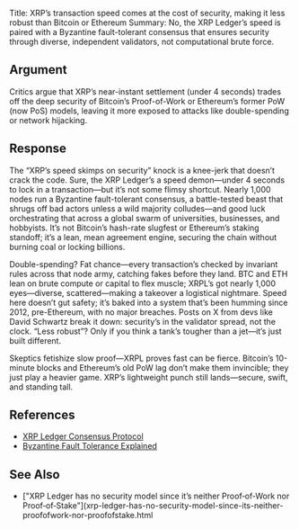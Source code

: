 Title: XRP’s transaction speed comes at the cost of security, making it less robust than Bitcoin or Ethereum
Summary: No, the XRP Ledger’s speed is paired with a Byzantine fault-tolerant consensus that ensures security through
diverse, independent validators, not computational brute force.

## Argument
Critics argue that XRP’s near-instant settlement (under 4 seconds) trades off the deep security of Bitcoin’s
Proof-of-Work or Ethereum’s former PoW (now PoS) models, leaving it more exposed to attacks like double-spending or
network hijacking.

## Response
The “XRP’s speed skimps on security” knock is a knee-jerk that doesn’t crack the code. Sure, the XRP Ledger’s a speed
demon—under 4 seconds to lock in a transaction—but it’s not some flimsy shortcut. Nearly 1,000 nodes run a Byzantine
fault-tolerant consensus, a battle-tested beast that shrugs off bad actors unless a wild majority colludes—and good luck
orchestrating that across a global swarm of universities, businesses, and hobbyists. It’s not Bitcoin’s hash-rate
slugfest or Ethereum’s staking standoff; it’s a lean, mean agreement engine, securing the chain without burning coal or
locking billions.

Double-spending? Fat chance—every transaction’s checked by invariant rules across that node army, catching fakes before
they land. BTC and ETH lean on brute compute or capital to flex muscle; XRPL’s got nearly 1,000 eyes—diverse,
scattered—making a takeover a logistical nightmare. Speed here doesn’t gut safety; it’s baked into a system that’s been
humming since 2012, pre-Ethereum, with no major breaches. Posts on X from devs like David Schwartz break it down:
security’s in the validator spread, not the clock. “Less robust”? Only if you think a tank’s tougher than a jet—it’s
just built different.

Skeptics fetishize slow proof—XRPL proves fast can be fierce. Bitcoin’s 10-minute blocks and Ethereum’s old PoW lag
don’t make them invincible; they just play a heavier game. XRP’s lightweight punch still lands—secure, swift, and
standing tall.

## References
- [XRP Ledger Consensus Protocol](https://xrpl.org/consensus.html)
- [Byzantine Fault Tolerance Explained](https://en.wikipedia.org/wiki/Byzantine_fault)

## See Also
- ["XRP Ledger has no security model since it’s neither Proof‑of‑Work nor
Proof‑of‑Stake"](xrp-ledger-has-no-security-model-since-its-neither-proofofwork-nor-proofofstake.html